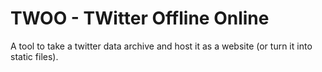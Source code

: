 # TWOO - TWitter Offline Online

A tool to take a twitter data archive and host it as a website (or turn it into static files).
